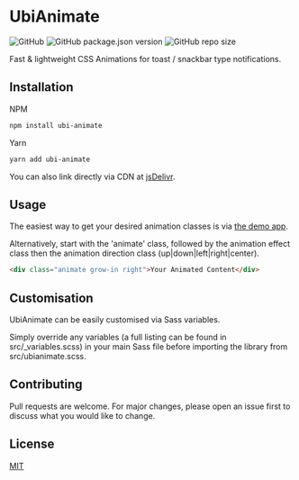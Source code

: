 # UbiAnimate

![GitHub](https://img.shields.io/github/license/rmhubbert/ubi-animate?logo=MIT) ![GitHub package.json version](https://img.shields.io/github/package-json/v/rmhubbert/ubi-animate) ![GitHub repo size](https://img.shields.io/github/repo-size/rmhubbert/ubi-animate)

Fast & lightweight CSS Animations for toast / snackbar type notifications.

## Installation

NPM

```bash
npm install ubi-animate
```

Yarn

```bash
yarn add ubi-animate
```

You can also link directly via CDN at [jsDelivr](https://cdn.jsdelivr.net/gh/rmhubbert/ubi-animate@latest/dist/ubianimate.min.css).

## Usage

The easiest way to get your desired animation classes is via [the demo app](https://rmhubbert.github.io/ubi-animate).

Alternatively, start with the 'animate' class, followed by the animation effect class then the animation direction class (up|down|left|right|center).

```html
<div class="animate grow-in right">Your Animated Content</div>
```

## Customisation

UbiAnimate can be easily customised via Sass variables.

Simply override any variables (a full listing can be found in src/\_variables.scss) in your main Sass file before importing the library from src/ubianimate.scss.

## Contributing

Pull requests are welcome. For major changes, please open an issue first to discuss what you would like to change.

## License

[MIT](https://choosealicense.com/licenses/mit/)
